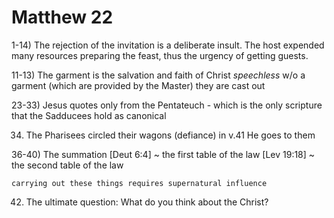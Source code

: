 # Matthew 22

1-14) 
  The rejection of the invitation is a deliberate insult.
  The host expended many resources preparing the feast, thus the urgency of getting guests.


11-13) The garment is the salvation and faith of Christ
	_speechless_
	w/o a garment (which are provided by the Master) they are cast out


23-33) Jesus quotes only from the Pentateuch - which is the only scripture that the Sadducees hold as canonical

34) The Pharisees circled their wagons (defiance)
	in v.41 He goes to them


36-40) The summation
	[Deut 6:4] ~ the first table of the law
	[Lev 19:18] ~ the second table of the law

	carrying out these things requires supernatural influence


42) The ultimate question: What do you think about the Christ?
